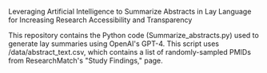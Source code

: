 Leveraging Artificial Intelligence to Summarize Abstracts in Lay Language for Increasing Research Accessibility and Transparency


This repository contains the Python code (Summarize_abstracts.py) used to generate lay summaries using OpenAI's GPT-4. This script uses /data/abstract_text.csv, which contains a list of randomly-sampled PMIDs from ResearchMatch's "Study Findings," page. 

